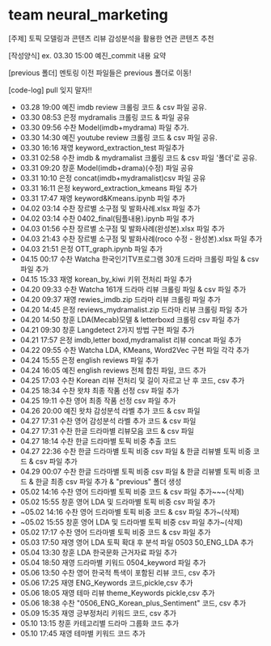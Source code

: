 # team neural_marketing
[주제] 토픽 모델링과 콘텐츠 리뷰 감성분석을 활용한 연관 콘텐츠 추천

[작성양식]
ex. 03.30 15:00 예진_commit 내용 요약

[previous 폴더]
멘토링 이전 파일들은 previous 폴더로 이동!

[code-log] pull 잊지 말자!!
- 03.28 19:00 예진 imdb review 크롤링 코드 & csv 파일 공유.
- 03.30 08:53 은정 mydramalis 크롤링 코드 & 파일 공유
- 03.30 09:56 수찬 Model(imdb+mydrama) 파일 추가.
- 03.30 14:30 예진 youtube review 크롤링 코드 & csv 파일 공유.
- 03.30 16:16 재영 keyword_extraction_test 파일추가
- 03.31 02:58 수찬 imdb & mydramalist 크롤링 코드 & csv 파일 '폴더'로 공유.
- 03.31 09:20 창훈 Model(imdb+drama)(수정) 파일 공유
- 03.31 10:10 은정 concat(imdb+mydramalist)csv 파일 공유
- 03.31 16:11 은정 keyword_extraction_kmeans 파일 추가
- 03.31 17:47 재영 keyword&Kmeans.ipynb 파일 추가
- 04.02 03:14 수찬 장르별 소구점 및 발화사례.xlsx 파일 추가
- 04.02 03:14 수찬 0402_final(팀플내용).ipynb 파일 추가
- 04.03 01:56 수찬 장르별 소구점 및 발화사례(완성본).xlsx 파일 추가
- 04.03 21:43 수찬 장르별 소구점 및 발화사례(roco 수정 - 완성본).xlsx 파일 추가
- 04.03 21:51 은정 OTT_graph.ipynb 파일 추가
- 04.15 00:17 수찬 Watcha 한국인기TV프로그램 30개 드라마 크롤링 파일 & csv 파일 추가
- 04.15 15:33 재영 korean_by_kiwi 키위 전처리 파일 추가
- 04.20 09:33 수찬 Watcha 161개 드라마 리뷰 크롤링 파일 & csv 파일 추가
- 04.20 09:37 재영 rewies_imdb.zip 드라마 리뷰 크롤링 파일 추가
- 04.20 14:45 은정 reviews_mydramalist.zip 드라마 리뷰 크롤링 파일 추가
- 04.20 14:50 창훈 LDA(Mecab)모델 & letterboxd 크롤링 csv 파일 추가
- 04.21 09:30 창훈 Langdetect 2가지 방법 구현 파일 추가
- 04.21 17:57 은정 imdb,letter boxd,mydramalist 리뷰 concat 파일 추가
- 04.22 09:55 수찬 Watcha LDA, KMeans, Word2Vec 구현 파일 각각 추가
- 04.24 15:55 은정 english reviews 파일 추가
- 04.24 16:05 예진 english reviews 전체 합친 파일, 코드 추가
- 04.25 17:03 수찬 Korean 리뷰 전처리 및 길이 자르고 난 후 코드, csv 추가
- 04.25 18:34 수찬 왓챠 최종 작품 선정 csv 파일 추가
- 04.25 19:11 수찬 영어 최종 작품 선정 csv 파일 추가
- 04.26 20:00 예진 왓챠 감성분석 라벨 추가 코드 & csv 파일
- 04.27 17:31 수찬 영어 감성분석 라벨 추가 코드 & csv 파일
- 04.27 17:31 수찬 한글 드라마별 리뷰모음 코드 & csv 파일
- 04.27 18:14 수찬 한글 드라마별 토픽 비중 추출 코드
- 04.27 22:36 수찬 한글 드라마별 토픽 비중 csv 파일 & 한글 리뷰별 토픽 비중 코드 & csv 파일 추가
- 04.29 00:07 수찬 한글 드라마별 토픽 비중 csv 파일 & 한글 리뷰별 토픽 비중 코드 & 한글 최종 csv 파일 추가 & "previous" 폴더 생성
- 05.02 14:16 수찬 영어 드라마별 토픽 비중 코드 & csv 파일 추가~~~(삭제)
- 05.02 15:55 창훈 영어 LDA 및 드라마별 토픽 비중 csv 파일 추가 
- ~05.02 14:16 수찬 영어 드라마별 토픽 비중 코드 & csv 파일 추가~(삭제)
- ~05.02 15:55 창훈 영어 LDA 및 드라마별 토픽 비중 csv 파일 추가~(삭제)
- 05.02 17:17 수찬 영어 드라마별 토픽 비중 코드 & csv 파일 추가
- 05.03 17:50 재영 영어 LDA 토픽 확대 후 분석 파일 0503 50_ENG_LDA 추가
- 05.04 13:30 창훈 LDA 한국문화 근거자료 파일 추가
- 05.04 18:50 재영 드라마별 키워드 0504_keyword 파일 추가
- 05.06 13:50 수찬 영어 한국적 특색이 포함된 리뷰 코드, csv 추가
- 05.06 17:25 재영 ENG_Keywords 코드,pickle,csv 추가
- 05.06 18:05 재영 테마 리뷰 theme_Keywords pickle,csv 추가
- 05.06 18:38 수찬 "0506_ENG_Korean_plus_Sentiment" 코드, csv 추가
- 05.09 15:35 재영 긍부정처리 키워드 코드, csv 추가
- 05.10 13:15 창훈 카테고리별 드라마 그룹화 코드 추가
- 05.10 17:45 재영 테마별 키워드 코드 추가

